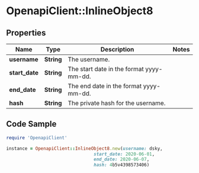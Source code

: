 # OpenapiClient::InlineObject8

## Properties

Name | Type | Description | Notes
------------ | ------------- | ------------- | -------------
**username** | **String** | The username. | 
**start_date** | **String** | The start date in the format yyyy-mm-dd. | 
**end_date** | **String** | The end date in the format yyyy-mm-dd. | 
**hash** | **String** | The private hash for the username. | 

## Code Sample

```ruby
require 'OpenapiClient'

instance = OpenapiClient::InlineObject8.new(username: dsky,
                                 start_date: 2020-06-01,
                                 end_date: 2020-06-07,
                                 hash: 4b5v4398573406)
```


